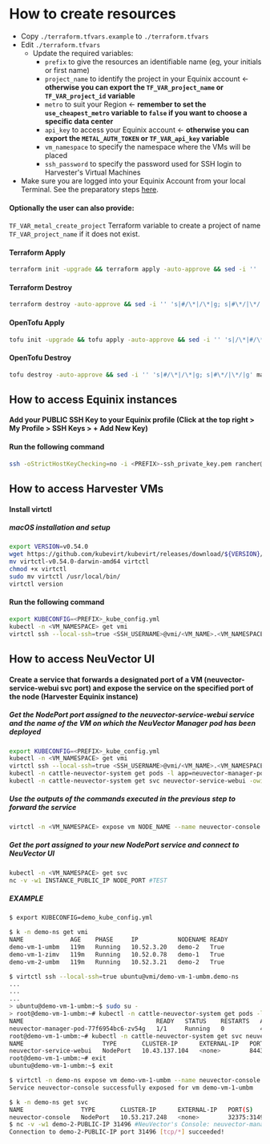 # How to create resources

- Copy `./terraform.tfvars.example` to `./terraform.tfvars`
- Edit `./terraform.tfvars`
  - Update the required variables:
    -  `prefix` to give the resources an identifiable name (eg, your initials or first name)
    -  `project_name` to identify the project in your Equinix account <- **otherwise you can export the `TF_VAR_project_name` or `TF_VAR_project_id` variable**
    -  `metro` to suit your Region <- **remember to set the `use_cheapest_metro` variable to `false` if you want to choose a specific data center**
    -  `api_key` to access your Equinix account <- **otherwise you can export the `METAL_AUTH_TOKEN` or `TF_VAR_api_key` variable**
    -  `vm_namespace` to specify the namespace where the VMs will be placed
    -  `ssh_password` to specify the password used for SSH login to Harvester's Virtual Machines
- Make sure you are logged into your Equinix Account from your local Terminal. See the preparatory steps [here](../../../tf-modules/harvester/infrastructure/README.md).

#### Optionally the user can also provide:

`TF_VAR_metal_create_project` Terraform variable to create a project of name `TF_VAR_project_name` if it does not exist.

#### Terraform Apply
```bash
terraform init -upgrade && terraform apply -auto-approve && sed -i '' 's|/\*|#/\*|g; s|\*/|#\*/|g' main.tf outputs.tf && terraform init -upgrade && terraform apply -auto-approve
```

#### Terraform Destroy
```bash
terraform destroy -auto-approve && sed -i '' 's|#/\*|/\*|g; s|#\*/|\*/|g' main.tf outputs.tf
```

#### OpenTofu Apply
```bash
tofu init -upgrade && tofu apply -auto-approve && sed -i '' 's|/\*|#/\*|g; s|\*/|#\*/|g' main.tf outputs.tf && tofu init -upgrade && tofu apply -auto-approve
```

#### OpenTofu Destroy
```bash
tofu destroy -auto-approve && sed -i '' 's|#/\*|/\*|g; s|#\*/|\*/|g' main.tf outputs.tf
```

## How to access Equinix instances

#### Add your PUBLIC SSH Key to your Equinix profile (Click at the top right > My Profile > SSH Keys > + Add New Key)

#### Run the following command

```bash
ssh -oStrictHostKeyChecking=no -i <PREFIX>-ssh_private_key.pem rancher@<PUBLIC_IPV4>
```

## How to access Harvester VMs

#### Install virtctl

##### macOS installation and setup

```bash
export VERSION=v0.54.0
wget https://github.com/kubevirt/kubevirt/releases/download/${VERSION}/virtctl-${VERSION}-darwin-amd64
mv virtctl-v0.54.0-darwin-amd64 virtctl
chmod +x virtctl
sudo mv virtctl /usr/local/bin/
virtctl version
```

#### Run the following command

```bash
export KUBECONFIG=<PREFIX>_kube_config.yml
kubectl -n <VM_NAMESPACE> get vmi
virtctl ssh --local-ssh=true <SSH_USERNAME>@vmi/<VM_NAME>.<VM_NAMESPACE>
```

## How to access NeuVector UI

#### Create a service that forwards a designated port of a VM (neuvector-service-webui svc port) and expose the service on the specified port of the node (Harvester Equinix instance)

##### Get the NodePort port assigned to the neuvector-service-webui service and the name of the VM on which the NeuVector Manager pod has been deployed

```bash
export KUBECONFIG=<PREFIX>_kube_config.yml
kubectl -n <VM_NAMESPACE> get vmi
virtctl ssh --local-ssh=true <SSH_USERNAME>@vmi/<VM_NAME>.<VM_NAMESPACE>
kubectl -n cattle-neuvector-system get pods -l app=neuvector-manager-pod -owide #NODE_NAME
kubectl -n cattle-neuvector-system get svc neuvector-service-webui -owide #NODE_PORT
```

##### Use the outputs of the commands executed in the previous step to forward the service
```bash
virtctl -n <VM_NAMESPACE> expose vm NODE_NAME --name neuvector-console --type NodePort --port NODE_PORT
```

##### Get the port assigned to your new NodePort service and connect to NeuVector UI
```bash
kubectl -n <VM_NAMESPACE> get svc
nc -v -w1 INSTANCE_PUBLIC_IP NODE_PORT #TEST
```

##### EXAMPLE
```bash
$ export KUBECONFIG=demo_kube_config.yml

$ k -n demo-ns get vmi
NAME             AGE    PHASE     IP           NODENAME READY
demo-vm-1-umbm   119m   Running   10.52.3.20   demo-2   True
demo-vm-1-zimv   119m   Running   10.52.0.78   demo-1   True
demo-vm-2-umbm   119m   Running   10.52.3.21   demo-2   True

$ virtctl ssh --local-ssh=true ubuntu@vmi/demo-vm-1-umbm.demo-ns
...
...
...
> ubuntu@demo-vm-1-umbm:~$ sudo su -
> root@demo-vm-1-umbm:~# kubectl -n cattle-neuvector-system get pods -l app=neuvector-manager-pod -owide
NAME                                     READY   STATUS    RESTARTS   AGE   IP          NODE             NOMINATED NODE   READINESS GATES
neuvector-manager-pod-77f6954bc6-zv54g   1/1     Running   0          44m   10.42.2.7   demo-vm-1-umbm   <none>           <none>
root@demo-vm-1-umbm:~# kubectl -n cattle-neuvector-system get svc neuvector-service-webui -owide 
NAME                      TYPE       CLUSTER-IP      EXTERNAL-IP   PORT(S)          AGE   SELECTOR
neuvector-service-webui   NodePort   10.43.137.104   <none>        8443:32375/TCP   44m   app=neuvector-manager-pod
root@demo-vm-1-umbm:~# exit
ubuntu@demo-vm-1-umbm:~$ exit

$ virtctl -n demo-ns expose vm demo-vm-1-umbm --name neuvector-console --type NodePort --port 32375
Service neuvector-console successfully exposed for vm demo-vm-1-umbm

$ k -n demo-ns get svc
NAME                TYPE       CLUSTER-IP      EXTERNAL-IP   PORT(S)           AGE
neuvector-console   NodePort   10.53.217.248   <none>        32375:31496/TCP   54s
$ nc -v -w1 demo-2-PUBLIC-IP 31496 #NeuVector's Console: neuvector-manager-pod-77f6954bc6-zv54g | Harvester's VM: demo-vm-1-umbm | Equinix's Node: demo-2
Connection to demo-2-PUBLIC-IP port 31496 [tcp/*] succeeded!
```
